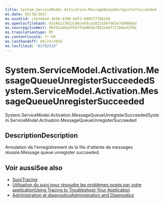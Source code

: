 ```yaml
---
title: System.ServiceModel.Activation.MessageQueueUnregisterSucceeded
ms.date: 03/30/2017
ms.assetid: c2e344a4-3b10-430b-bdf3-b065777861bb
ms.openlocfilehash: 0334b223922c0bce95ca28151b6fde5e7d800ded
ms.sourcegitcommit: 9b552addadfb57fab0b9e7852ed4f1f1b8a42f8e
ms.translationtype: MT
ms.contentlocale: fr-FR
ms.lasthandoff: 04/23/2019
ms.locfileid: "61792533"
---
```

# <a name="systemservicemodelactivationmessagequeueunregistersucceeded"></a><span data-ttu-id="6ac37-102">System.ServiceModel.Activation.MessageQueueUnregisterSucceeded</span><span class="sxs-lookup"><span data-stu-id="6ac37-102">System.ServiceModel.Activation.MessageQueueUnregisterSucceeded</span></span>
<span data-ttu-id="6ac37-103">System.ServiceModel.Activation.MessageQueueUnregisterSucceeded</span><span class="sxs-lookup"><span data-stu-id="6ac37-103">System.ServiceModel.Activation.MessageQueueUnregisterSucceeded</span></span>  
  
## <a name="description"></a><span data-ttu-id="6ac37-104">Description</span><span class="sxs-lookup"><span data-stu-id="6ac37-104">Description</span></span>  
 <span data-ttu-id="6ac37-105">Annulation de l'enregistrement de la file d'attente de messages réussie.</span><span class="sxs-lookup"><span data-stu-id="6ac37-105">Message queue unregister succeeded.</span></span>  
  
## <a name="see-also"></a><span data-ttu-id="6ac37-106">Voir aussi</span><span class="sxs-lookup"><span data-stu-id="6ac37-106">See also</span></span>

- [<span data-ttu-id="6ac37-107">Suivi</span><span class="sxs-lookup"><span data-stu-id="6ac37-107">Tracing</span></span>](../../../../../docs/framework/wcf/diagnostics/tracing/index.md)
- [<span data-ttu-id="6ac37-108">Utilisation du suivi pour résoudre les problèmes posés par votre application</span><span class="sxs-lookup"><span data-stu-id="6ac37-108">Using Tracing to Troubleshoot Your Application</span></span>](../../../../../docs/framework/wcf/diagnostics/tracing/using-tracing-to-troubleshoot-your-application.md)
- [<span data-ttu-id="6ac37-109">Administration et diagnostics</span><span class="sxs-lookup"><span data-stu-id="6ac37-109">Administration and Diagnostics</span></span>](../../../../../docs/framework/wcf/diagnostics/index.md)
